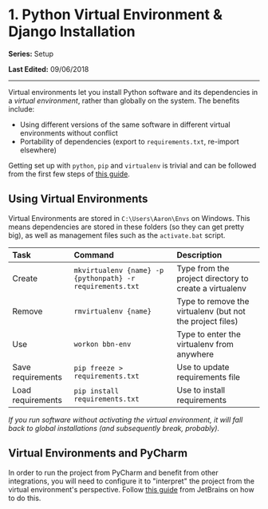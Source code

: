 # 1. Python Virtual Environment & Django Installation

**Series:** Setup

**Last Edited:** 09/06/2018

---
Virtual environments let you install Python software and its dependencies in a _virtual environment_, rather than globally on the system. The benefits include:

- Using different versions of the same software in different virtual environments without conflict
- Portability of dependencies (export to `requirements.txt`, re-import elsewhere)

Getting set up with `python`, `pip` and `virtualenv` is trivial and can be followed from the first few steps of [this guide](http://timmyreilly.azurewebsites.net/python-pip-virtualenv-installation-on-windows/).

## Using Virtual Environments
Virtual Environments are stored in `C:\Users\Aaron\Envs` on Windows. This means dependencies are stored in these folders (so they can get pretty big), as well as management files such as the `activate.bat` script.

| Task | Command | Description |
|:--|:--|:--|
| Create | `mkvirtualenv {name} -p {pythonpath} -r requirements.txt` | Type from the project directory to create a virtualenv |
| Remove | `rmvirtualenv {name}` | Type to remove the virtualenv (but not the project files) |
| Use | `workon bbn-env` |  Type to enter the virtualenv from anywhere |
| Save requirements | `pip freeze > requirements.txt` | Use to update requirements file |
| Load requirements | `pip install requirements.txt` | Use to install requirements |

*If you run software without activating the virtual environment, it will fall back to global installations (and subsequently break, probably).*

## Virtual Environments and PyCharm
In order to run the project from PyCharm and benefit from other integrations, you will need to configure it to "interpret" the project from the virtual environment's perspective. Follow [this guide](https://www.jetbrains.com/help/pycharm-edu/project-interpreter.html) from JetBrains on how to do this.

